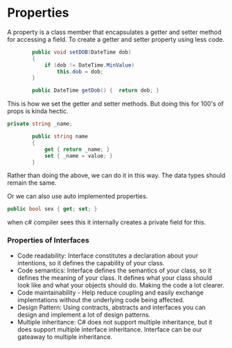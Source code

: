 # Properties

A property is a class member that encapsulates a getter and setter method for accessing a field.
To create a getter and setter property using less code.

```cs
        public void setDOB(DateTime dob)
        {
            if (dob != DateTime.MinValue) 
                this.dob = dob;
        }

        public DateTime getDob() {  return dob; }
```

This is how we set the getter and setter methods. 
But doing this for 100's of props is kinda hectic.

```cs
private string _name;

        public string name
        {
            get { return _name; }
            set { _name = value; }
        }
```

Rather than doing the above, we can do it in this way.
The data types should remain the same.

Or we can also use auto implemented properties.
```cs
public bool sex { get; set; }
```

when c# compiler sees this it internally creates a private field for this.

### Properties of Interfaces
- Code readability: Interface constitutes a declaration about your intentions, so it defines the capability of your class. 
- Code semantics: Interface defines the semantics of your class, so it defines the meaning of your class. It defines what your class should look like and what your objects should do. Making the code a lot clearer. 
- Code maintainability - Help reduce coupling and easily exchange implemtations without the underlying code being affected.
- Design Pattern: Using contracts, abstracts and interfaces you can design and implement a lot of design patterns.
- Multiple inheritance: C# does not support multiple inheritance, but it does support multiple interface inheritance. Interface can be our gateaway to multiple inheritance. 